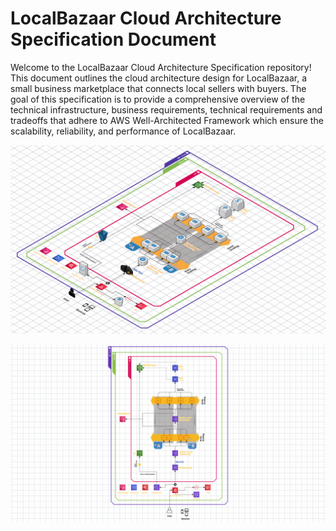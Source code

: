 # LocalBazaar Cloud Architecture Specification Document


Welcome to the LocalBazaar Cloud Architecture Specification repository! This document outlines the cloud architecture design for LocalBazaar, a small business marketplace that connects local sellers with buyers. The goal of this specification is to provide a comprehensive overview of the technical infrastructure, business requirements, technical requirements and tradeoffs that adhere to AWS Well-Architected Framework which ensure the scalability, reliability, and performance of LocalBazaar.


![Project Diagram](images/3d.png)


![Project Diagram](images/2d.png)
